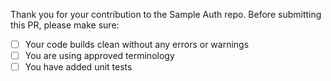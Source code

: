 Thank you for your contribution to the Sample Auth repo. 
Before submitting this PR, please make sure:

- [ ] Your code builds clean without any errors or warnings
- [ ] You are using approved terminology
- [ ] You have added unit tests
